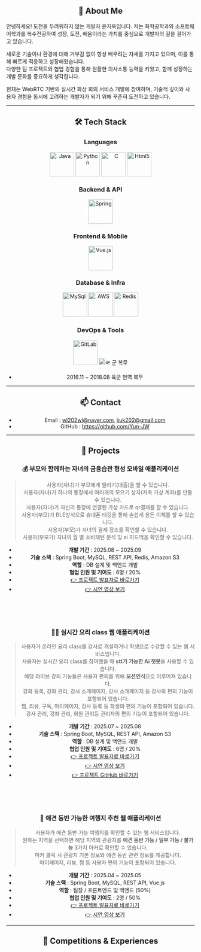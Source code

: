 <h2 align="center">👋 About Me</h2>
안녕하세요! 도전을 두려워하지 않는 개발자 윤지욱입니다.  
저는 화학공학과와 소프트웨어학과를 복수전공하여 성장, 도전, 배움이라는 가치를 중심으로 개발자의 길을 걸어가고 있습니다.  

새로운 기술이나 환경에 대해 거부감 없이 항상 배우려는 자세를 가지고 있으며, 이를 통해 빠르게 적응하고 성장해왔습니다.  
다양한 팀 프로젝트와 협업 경험을 통해 원활한 의사소통 능력을 키웠고, 함께 성장하는 개발 문화를 중요하게 생각합니다.  

현재는 WebRTC 기반의 실시간 화상 회의 서비스 개발에 참여하며, 기술적 깊이와 사용자 경험을 동시에 고려하는 개발자가 되기 위해 꾸준히 도전하고 있습니다.  

<hr/>

<h2 align="center">🛠 Tech Stack</h2>

<h3 align="center">Languages</h3>
<div align="center">
  <img src="https://cdn.jsdelivr.net/gh/devicons/devicon/icons/java/java-original.svg" alt="Java" width="65" height="65"/>
  <img src="https://cdn.jsdelivr.net/gh/devicons/devicon/icons/python/python-original.svg" alt="Python" width="65" height="65"/>
  <img src="https://cdn.jsdelivr.net/gh/devicons/devicon/icons/c/c-original.svg" alt="C" width="65" height="65"/>
  <img src="https://cdn.jsdelivr.net/gh/devicons/devicon@latest/icons/html5/html5-original.svg" alt="Html5" width="65" height="65"/>
</div>

<h3 align="center">Backend & API</h3>
<div align="center">
  <img src="https://cdn.jsdelivr.net/gh/devicons/devicon/icons/spring/spring-original.svg" alt="Spring" width="65" height="65"/>
</div>

<h3 align="center">Frontend & Mobile</h3>
<div align="center">
<img src="https://cdn.jsdelivr.net/gh/devicons/devicon@latest/icons/vuejs/vuejs-original-wordmark.svg" alt="Vue.js" width="65" height="65" />
</div>

<h3 align="center">Database & Infra</h3>
<div align="center">
  <img src="https://cdn.jsdelivr.net/gh/devicons/devicon/icons/mysql/mysql-original-wordmark.svg" alt="MySql" width="65" height="65"/>
  <img src="https://cdn.jsdelivr.net/gh/devicons/devicon/icons/amazonwebservices/amazonwebservices-original-wordmark.svg" alt="AWS" width="65" height="65"/>
  <img src="https://cdn.jsdelivr.net/gh/devicons/devicon@latest/icons/redis/redis-original-wordmark.svg" alt="Redis" width="65" height="65"/>
          
</div>

<h3 align="center">DevOps &amp; Tools</h3>
<div align="center">
  <img src="https://cdn.jsdelivr.net/gh/devicons/devicon/icons/gitlab/gitlab-original-wordmark.svg" alt="GitLab" width="65" height="65"/>
  <img src="https://cdn.jsdelivr.net/gh/devicons/devicon교 졸업

<hr/>

<h2 align="center">🪖 군 복무</h2>

- 2016.11 ~ 2018.08 육군 현역 복무

<hr/>

<h2 align="center">📫 Contact</h2>

- Email : wl202wl@naver.com, jiuk202@gmail.com
- GitHub : https://github.com/Yun-JW


<hr/>

<h2 align="center">🧩 Projects</h2>

<h3>💰 부모와 함께하는 자녀의 금융습관 형성 모바일 애플리케이션 </h3>

> 사용자(자녀)가 부모에게 빌리기(대출)을 할 수 있습니다.<br/>
> 사용자(자녀)가 하나의 통장에서 여러개의 모으기 상자(저축 가상 계좌)를 만들 수 있습니다.<br/>
> 사용자(자녀)가 자신의 통장에 연결된 가상 카드로 qr결제를 할 수 있습니다.<br/>
> 사용자(부모)가 BLE방식으로 휴대폰 태깅을 통해 손쉽게 용돈 이체를 할 수 있습니다.<br/>
> 사용자(부모)가 자녀의 결제 장소를 확인할 수 있습니다.<br/>
> 사용자(부모가) 자녀의 월 별 소비패턴 분석 및 ai 피드백을 확인할 수 있습니다.<br/>
- **개발 기간** : 2025.08 ~ 2025.09
- **기술 스택** : Spring Boot, MySQL, REST API, Redis, Amazon S3
- **역할** : DB 설계 및 백앤드 개발
- **협업 인원 및 기여도** : 6명 / 20%
- [👉 프로젝트 발표자료 바로가기](https://drive.google.com/file/d/1Uw2gapBiiP2K9Fam_ezOOet1-LlcGQBk/view?usp=sharing)
- [👉 시연 영상 보기](https://drive.google.com/file/d/1A2bktW7N_5bP-0_WzBSpSIQ047Ghz4xO/view?usp=sharing)

<br/><br/><br/>

<h3>🧑‍🍳 실시간 요리 class 웹 애플리케이션 </h3>

> 사용자가 온라인 요리 class를 강사로 개설하거나 학생으로 수강할 수 있는 웹 서비스입니다.<br/>
> 사용자는 실시간 요리 class를 참여했을 때 **stt가 가능한 Ai 챗봇**을 사용할 수 있습니다.<br/>
> 해당 라이브 강의 기능들은 사용자 편의를 위해 **모션인식**으로 이루어져 있습니다.<br/>
> 강좌 등록, 강좌 관리, 강사 소개페이지, 강사 소개페이지 등 강사의 편의 기능이 포함되어 있습니다.<br/>
> 찜, 리뷰, 구독, 마이페이지, 강사 등록 등 학생의 편의 기능이 포함되어 있습니다.<br/>
> 강사 관리, 강좌 관리, 회원 관리등 관리자의 편의 기능이 포함되어 있습니다.<br/>
- **개발 기간** : 2025.07 ~ 2025.08  
- **기술 스택** : Spring Boot, MySQL, REST API, Amazon S3 
- **역할** : DB 설계 및 백앤드 개발 
- **협업 인원 및 기여도** : 6명 / 20%
- [👉 프로젝트 발표자료 바로가기](https://docs.google.com/presentation/d/1pcTB8XYNn44W4k3oek-c06v-qzuwudrD/edit?usp=sharing&ouid=100501040939741658982&rtpof=true&sd=true)  
- [👉 시연 영상 보기](https://www.youtube.com/watch?v=ha1RtZ4cx0k)
- [👉 프로젝트 GitHub 바로가기](https://github.com/Reciplay)

<br/><br/><br/>

<h3>🦮 애견 동반 가능한 여행지 추천 웹 애플리케이션 </h3>

> 사용자가 애견 동반 가능 여행지를 확인할 수 있는 웹 서비스입니다.<br/>
> 원하는 지역을 선택하면 해당 지역의 관광지를 **애견 동반 가능 / 일부 가능 / 불가능** 3가지 마커로 확인할 수 있습니다.<br/>
> 마커 클릭 시 관광지 기본 정보와 애견 동반 관련 정보를 제공합니다.<br/>
> 마이페이지, 리뷰, 찜 등 사용자 편의 기능이 포함되어 있습니다.<br/>
- **개발 기간** : 2025.04 ~ 2025.05  
- **기술 스택** : Spring Boot, MySQL, REST API, Vue.js 
- **역할** : 팀장 / 프론트엔드 및 백앤드 (50%)
- **협업 인원 및 기여도** : 2명 / 50%
- [👉 프로젝트 발표자료 바로가기](https://docs.google.com/presentation/d/1hYEqx4hVO2WHo1uhR6nNQYrD2qtl_bJO/edit?usp=drive_link&ouid=100501040939741658982&rtpof=true&sd=true)  
- [👉 시연 영상 보기](https://www.youtube.com/watch?v=fpwNBkWgSuc)

<hr/>

<h2 align="center">🏅 Competitions & Experiences</h2>
